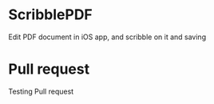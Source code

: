 # ScribblePDF
Edit PDF document in iOS app, and scribble on it and saving

# Pull request 
Testing Pull request 
